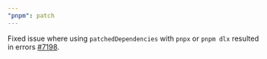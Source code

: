 ```yaml
---
"pnpm": patch
---
```


Fixed issue where using `patchedDependencies` with `pnpx` or `pnpm dlx` resulted in errors [#7198](https://github.com/pnpm/pnpm/issues/7198).
